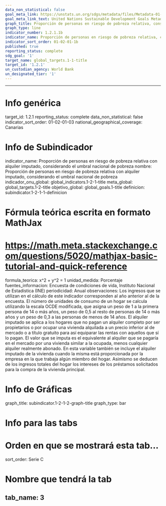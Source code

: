 ```yaml
---
data_non_statistical: false
goal_meta_link: https://unstats.un.org/sdgs/metadata/files/Metadata-01-01-01a.pdf
goal_meta_link_text: United Nations Sustainable Development Goals Metadata (pdf 894kB)
graph_title: Proporción de personas en riesgo de pobreza relativa, considerando el umbral autonómico de pobreza
graph_type: line
indicator_number: 1.2.1.1b
indicator_name: Proporción de personas en riesgo de pobreza relativa, considerando el umbral autonómico de pobreza
indicator_sort_order: 01-02-01-1b
published: true
reporting_status: complete
sdg_goal: '1'
target_name: global_targets.1-1-title
target_id: '1.2.1'
un_custodian_agency: World Bank
un_designated_tier: '1'
---
```


---
# Info genérica
target_id: 1.2.1
reporting_status: complete
data_non_statistical: false
indicator_sort_order: 01-02-01-03
national_geographical_coverage: Canarias
# Info de Subindicador
indicator_name: Proporción de personas en riesgo de pobreza relativa con alquiler imputado, considerando el umbral nacional de pobreza
nombre: Proporción de personas en riesgo de pobreza relativa con alquiler imputado, considerando el umbral nacional de pobreza
indicador_onu_global: global_indicators.1-2-1-title
meta_global: global_targets.1-2-title
objetivo_global: global_goals.1-title
definicion: subindicator.1-2-1-1-definicion
# Fórmula teórica escrita en formato MathJax
# https://math.meta.stackexchange.com/questions/5020/mathjax-basic-tutorial-and-quick-reference
formula_teorica: x^2 + y^2 = 1
unidad_medida: Porcentaje
fuentes_informacion: Encuesta de condiciones de vida, Instituto Nacional de Estadística (INE)
periodicidad: Anual
observaciones: Los ingresos que se utilizan en el cálculo de este indicador corresponden al año anterior al de la encuesta.
El número de unidades de consumo de un hogar se calcula utilizando la escala OCDE modificada, que asigna un peso de 1 a la primera persona de 14 o más años, un peso de 0,5 al resto de personas de 14 o más años y un peso de 0,3 a las personas de menos de 14 años.
El alquiler imputado se aplica a los hogares que no pagan un alquiler completo por ser propietarios o por ocupar una vivienda alquilada a un precio inferior al de mercado o a título gratuito para así equiparar las rentas con aquellos que sí lo pagan. El valor que se imputa es el equivalente al alquiler que se pagaría en el mercado por una vivienda similar a la ocupada, menos cualquier alquiler realmente abonado. En esta variable también se incluye el alquiler imputado de la vivienda cuando la misma está proporcionada por la empresa en la que trabaja algún miembro del hogar. Asimismo se deducen de los ingresos totales del hogar los intereses de los préstamos solicitados para la compra de la vivienda principal.
# Info de Gráficas
graph_title: subindicator.1-2-1-2-graph-title
graph_type: bar
# Info para las tabs
# Orden en que se mostrará esta tab...
sort_order: Serie C
# Nombre que tendrá la tab
tab_name: 3
---